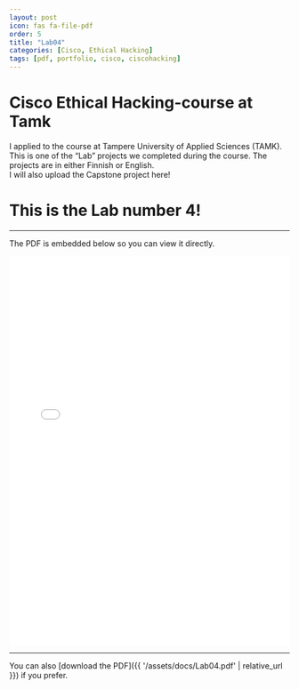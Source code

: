 ```yaml
---
layout: post
icon: fas fa-file-pdf
order: 5
title: "Lab04"
categories: [Cisco, Ethical Hacking]
tags: [pdf, portfolio, cisco, ciscohacking]
---
```


# Cisco Ethical Hacking-course at Tamk

I applied to the course at Tampere University of Applied Sciences (TAMK).  
This is one of the “Lab” projects we completed during the course. The projects are in either Finnish or English.  
I will also upload the Capstone project here!

# This is the Lab number 4!

---

The PDF is embedded below so you can view it directly.

<iframe src="{{ '/assets/docs/Lab04.pdf' | relative_url }}" width="100%" height="700px" style="border:none;"></iframe>

---

You can also [download the PDF]({{ '/assets/docs/Lab04.pdf' | relative_url }}) if you prefer.
